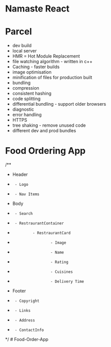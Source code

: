 # Namaste React 


# Parcel
- dev build 
- local server
- HMR = Hot Module Replacement
- file watching algorithm - written in c++
- Caching - faster builds 
- image optimisation
- minification of files for production built
- bundling
- compression
- consistent hashing
- code splitting
- differential bundling - support older browsers
- diagnostic
- error handling
- HTTPS
- tree shaking - remove unused code
- different dev and prod bundles

# Food Ordering App

/**
 * Header
 *      - Logo
 *      - Nav Items
 * Body
 *      - Search
 *      - RestraurantContainer
 *              - RestraurantCard
 *                      - Image
 *                      - Name
 *                      - Rating
 *                      - Cuisines
 *                      - Delivery Time
 * Footer
 *      - Copyright
 *      - Links
 *      - Address
 *      - ContactInfo
 */ #   F o o d - O r d e r - A p p  
 